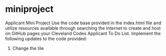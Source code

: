 # miniproject
Applicant Mini Project
Use the code base provided in the index.html file and utilize resources available through searching the Internet to create and host on GitHub pages your Cleveland Codes Applicant To Do List.
Implement the following updates to the code provided:
1. Change the tile 
